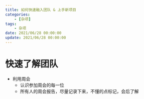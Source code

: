 ```yaml
---
title: 如何快速融入团队 & 上手新项目
categories: 
	- [杂项]
tags:
	- 杂项
date: 2021/06/28 00:00:00
update: 2021/06/28 00:00:00
---
```


# 快速了解团队

- 利用周会
  - 认识参加周会的每一位
  - 所有人的周会报告，尽量记录下来，不懂的点标记，会后了解